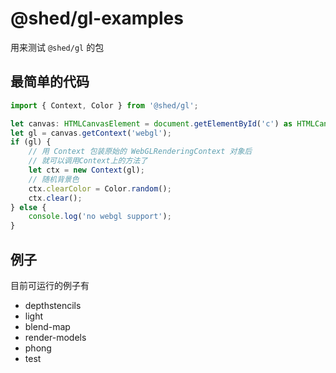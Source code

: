 # @shed/gl-examples

用来测试 `@shed/gl` 的包

## 最简单的代码

```typescript
import { Context, Color } from '@shed/gl';

let canvas: HTMLCanvasElement = document.getElementById('c') as HTMLCanvasElement;
let gl = canvas.getContext('webgl');
if (gl) {
    // 用 Context 包装原始的 WebGLRenderingContext 对象后
    // 就可以调用Context上的方法了
    let ctx = new Context(gl);
    // 随机背景色
    ctx.clearColor = Color.random();
    ctx.clear();
} else {
    console.log('no webgl support');
}
```

## 例子 

目前可运行的例子有

- depthstencils
- light
- blend-map
- render-models
- phong
- test